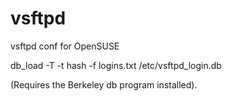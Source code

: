 # vsftpd
vsftpd conf for OpenSUSE

db_load -T -t hash -f logins.txt /etc/vsftpd_login.db

(Requires the Berkeley db program installed).
